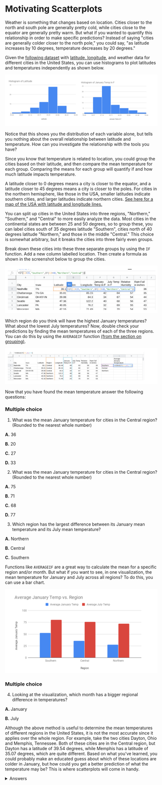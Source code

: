 <!-- Copyright (C)  Google, Runestone Interactive LLC
  This work is licensed under the Creative Commons Attribution-ShareAlike 4.0
  International License. To view a copy of this license, visit
  http://creativecommons.org/licenses/by-sa/4.0/. -->

Motivating Scatterplots
=======================

Weather is something that changes based on location. Cities closer to
the north and south pole are generally pretty cold, while cities close
to the equator are generally pretty warm. But what if you wanted to
quantify this relationship in order to make specific predictions?
Instead of saying "cities are generally colder closer to the north
pole,\" you could say, "as latitude increases by 10 degrees, temperature
decreases by 20 degrees."

Given the [following
dataset](https://docs.google.com/spreadsheets/d/1ZmEmZwed-kGdDUDhxCxCzXtYLa4hRKZVoeRVQ5Cqo-M/edit?usp=sharing)
with [latitude,
longitude](https://en.wikipedia.org/wiki/Geographic_coordinate_system),
and weather data for different cities in the United States, you can use
histograms to plot latitudes and temperatures independently as shown
below.

![Two histograms side by side. One is of of latitudes of major cities in the US, the other is of temperatures in January.](figures/lat_temp_histograms.png)

Notice that this shows you the distribution of each variable alone, but
tells you nothing about the overall relationship between latitude and
temperature. How can you investigate the relationship with the tools you
have?

Since you know that temperature is related to location, you could group
the cities based on their latitude, and then compare the mean
temperature for each group. Comparing the means for each group will
quantify if and how much latitude impacts temperature.

A latitude closer to 0 degrees means a city is closer to the equator,
and a latitude closer to 45 degrees means a city is closer to the poles.
For cities in the northern hemisphere, like those in the USA, smaller
latitudes indicate southern cities, and larger latitudes indicate
northern cities. [See here for a map of the USA with latitude and
longitude
lines.](https://pasarelapr.com/images/map-of-usa-with-lines-of-latitude-and-longitude/map-of-usa-with-lines-of-latitude-and-longitude-2.jpg)

You can split up cities in the United States into three regions,
"Northern," "Southern," and \"Central\" to more easily analyze the data.
Most cities in the continental states are between 25 and 50 degrees, so
to group these, you can label cities south of 35 degrees latitude
"Southern", cities north of 40 degrees latitude "Northern," and those in
the middle "Central." This choice is somewhat arbitrary, but it breaks
the cities into three fairly even groups.

Break down these cities into these three separate groups by using the
`IF` function. Add a new column labelled location. Then create a formula
as shown in the screenshot below to group the cities.

![A screenshot of a Sheet with a formula to sort latitudes into the three regions.](figures/city_region_breakdown.png)

Which region do you think will have the highest January temperatures?
What about the lowest July temperatures? Now, double check your
predictions by finding the mean temperatures of each of the three
regions. You can do this by using the `AVERAGEIF` function
[(from the section on grouping)](../filtering_and_grouping/grouping_data.md).

![A screenshot of a Sheet calculating the average January temperatures of each region.](figures/avg_if.png)

Now that you have found the mean temperature answer the following
questions:

### Multiple choice

1. What was the mean January temperature for cities in the Central region?
(Rounded to the nearest whole number)

**A.**   36

**B.**   20

**C.**   27

**D.**   33

2. What was the mean January temperature for cities in the Central region?
(Rounded to the nearest whole number)

**A.**   75

**B.**   71

**C.**   68

**D.**   77

3. Which region has the largest difference between its January mean
temperature and its July mean temperature?

**A.**   Northern

**B.**   Central

**C.**   Southern

Functions like `AVERAGEIF` are a great way to calculate the mean for a
specific region and/or month. But what if you want to see, in one
visualization, the mean temperature for January and July across all
regions? To do this, you can use a bar chart.

![A bar chart depicting average Janurary and July temperatures for each of the regions.](figures/avg_temp_region_jan.png)

### Multiple choice

4. Looking at the visualization, which month has a bigger regional
difference in temperatures?

**A.**   January

**B.**   July

Although the above method is useful to determine the mean temperatures
of different regions in the United States, it is not the most accurate
since it applies over the whole region. For example, take the two cities
Dayton, Ohio and Memphis, Tennessee. Both of these cities are in the
Central region, but Dayton has a latitude of 39.54 degrees, while
Memphis has a latitude of 35.07 degrees, which are quite different.
Based on what you've learned, you could probably make an educated guess
about which of these locations are colder in January, but how could you
get a better prediction of what the temperature may be? This is where
scatterplots will come in handy.

<details>
<summary>Answers</summary>
<br>
 
1. A. 36
 
2. A. 75
 
3. A. Northern

4. A. January 

</details>